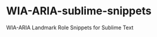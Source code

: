 WIA-ARIA-sublime-snippets
=========================

WIA-ARIA Landmark Role Snippets for Sublime Text